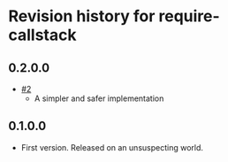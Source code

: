 # Revision history for require-callstack

## 0.2.0.0

* [#2](https://github.com/parsonsmatt/require-callstack/pull/2) 
    * A simpler and safer implementation

## 0.1.0.0 

* First version. Released on an unsuspecting world.
